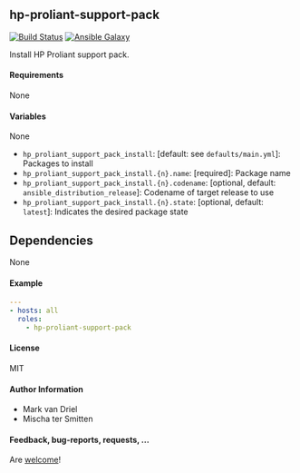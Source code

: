 ## hp-proliant-support-pack

[![Build Status](https://travis-ci.org/Oefenweb/ansible-hp-proliant-support-pack.svg?branch=master)](https://travis-ci.org/Oefenweb/ansible-hp-proliant-support-pack)
[![Ansible Galaxy](http://img.shields.io/badge/ansible--galaxy-hp--proliant--support--pack-blue.svg)](https://galaxy.ansible.com/Oefenweb/hp-proliant-support-pack)

Install HP Proliant support pack.

#### Requirements

None

#### Variables

None

* `hp_proliant_support_pack_install`: [default: see `defaults/main.yml`]: Packages to install
* `hp_proliant_support_pack_install.{n}.name`: [required]: Package name
* `hp_proliant_support_pack_install.{n}.codename`: [optional, default: `ansible_distribution_release`]: Codename of target release to use
* `hp_proliant_support_pack_install.{n}.state`: [optional, default: `latest`]: Indicates the desired package state

## Dependencies

None

#### Example

```yaml
---
- hosts: all
  roles:
    - hp-proliant-support-pack
```

#### License

MIT

#### Author Information

* Mark van Driel
* Mischa ter Smitten

#### Feedback, bug-reports, requests, ...

Are [welcome](https://github.com/Oefenweb/ansible-hp-proliant-support-pack/issues)!
